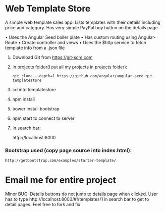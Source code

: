 # Web Template Store

A simple web template sales app. Lists templates with their details including price and category. Has very simple PayPal buy button on the details page. 

•	Uses the Angular Seed boiler plate
•	Has custom routing using Angular-Route
•	Create controller and views
•	Uses the $http service to fetch template info from a .json file

1. Download Git from https://git-scm.com 
2. In projects folder(I put all my projects in projects folder): 
                     
       git clone --depth=1 https://github.com/angular/angular-seed.git templatestore

3. cd into templatestore
4. npm install
5. bower install bootstrap
6. npm start to connect to server
7. In search bar:

    http://localhost:8000
 
 
 
### Bootstrap used (copy page source into index.html): 

    http://getbootstrap.com/examples/starter-template/



# Email me for entire project


Minor BUG: Details buttons do not jump to details page when clicked. User has to type http://localhost:8000/#!/templates/1 in search bar to get to detail pages. Feel free to fork and fix
